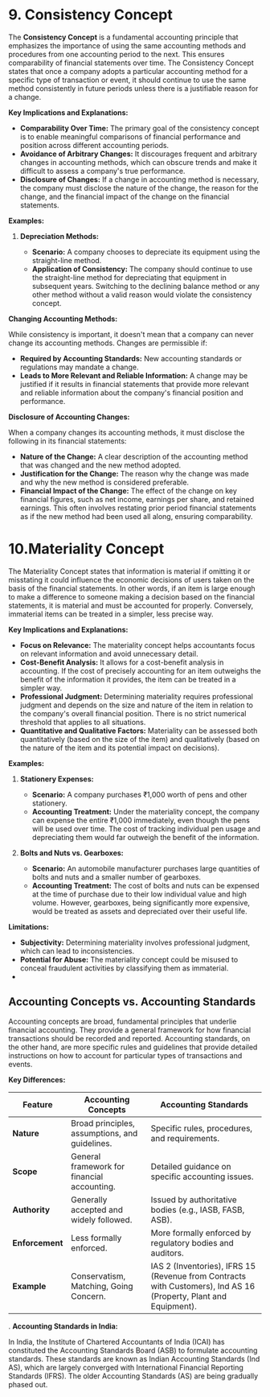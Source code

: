 # 9. Consistency Concept

The **Consistency Concept** is a fundamental accounting principle that emphasizes the importance of using the same accounting methods and procedures from one accounting period to the next. This ensures comparability of financial statements over time.
The Consistency Concept states that once a company adopts a particular accounting method for a specific type of transaction or event, it should continue to use the same method consistently in future periods unless there is a justifiable reason for a change.

**Key Implications and Explanations:**

*   **Comparability Over Time:** The primary goal of the consistency concept is to enable meaningful comparisons of financial performance and position across different accounting periods.
*   **Avoidance of Arbitrary Changes:** It discourages frequent and arbitrary changes in accounting methods, which can obscure trends and make it difficult to assess a company's true performance.
*   **Disclosure of Changes:** If a change in accounting method is necessary, the company must disclose the nature of the change, the reason for the change, and the financial impact of the change on the financial statements.

**Examples:**

1.  **Depreciation Methods:**

    *   **Scenario:** A company chooses to depreciate its equipment using the straight-line method.
    *   **Application of Consistency:** The company should continue to use the straight-line method for depreciating that equipment in subsequent years. Switching to the declining balance method or any other method without a valid reason would violate the consistency concept.


**Changing Accounting Methods:**

While consistency is important, it doesn't mean that a company can never change its accounting methods. Changes are permissible if:

*   **Required by Accounting Standards:** New accounting standards or regulations may mandate a change.
*   **Leads to More Relevant and Reliable Information:** A change may be justified if it results in financial statements that provide more relevant and reliable information about the company's financial position and performance.

**Disclosure of Accounting Changes:**

When a company changes its accounting methods, it must disclose the following in its financial statements:

*   **Nature of the Change:** A clear description of the accounting method that was changed and the new method adopted.
*   **Justification for the Change:** The reason why the change was made and why the new method is considered preferable.
*   **Financial Impact of the Change:** The effect of the change on key financial figures, such as net income, earnings per share, and retained earnings. This often involves restating prior period financial statements as if the new method had been used all along, ensuring comparability.



# 10.Materiality Concept
The Materiality Concept states that information is material if omitting it or misstating it could influence the economic decisions of users taken on the basis of the financial statements. In other words, if an item is large enough to make a difference to someone making a decision based on the financial statements, it is material and must be accounted for properly. Conversely, immaterial items can be treated in a simpler, less precise way.

**Key Implications and Explanations:**

*   **Focus on Relevance:** The materiality concept helps accountants focus on relevant information and avoid unnecessary detail.
*   **Cost-Benefit Analysis:** It allows for a cost-benefit analysis in accounting. If the cost of precisely accounting for an item outweighs the benefit of the information it provides, the item can be treated in a simpler way.
*   **Professional Judgment:** Determining materiality requires professional judgment and depends on the size and nature of the item in relation to the company's overall financial position. There is no strict numerical threshold that applies to all situations.
*   **Quantitative and Qualitative Factors:** Materiality can be assessed both quantitatively (based on the size of the item) and qualitatively (based on the nature of the item and its potential impact on decisions).

**Examples:**

1.  **Stationery Expenses:**

    *   **Scenario:** A company purchases ₹1,000 worth of pens and other stationery.
    *   **Accounting Treatment:** Under the materiality concept, the company can expense the entire ₹1,000 immediately, even though the pens will be used over time. The cost of tracking individual pen usage and depreciating them would far outweigh the benefit of the information.

2.  **Bolts and Nuts vs. Gearboxes:**

    *   **Scenario:** An automobile manufacturer purchases large quantities of bolts and nuts and a smaller number of gearboxes.
    *   **Accounting Treatment:** The cost of bolts and nuts can be expensed at the time of purchase due to their low individual value and high volume. However, gearboxes, being significantly more expensive, would be treated as assets and depreciated over their useful life.


**Limitations:**

*   **Subjectivity:** Determining materiality involves professional judgment, which can lead to inconsistencies.
*   **Potential for Abuse:** The materiality concept could be misused to conceal fraudulent activities by classifying them as immaterial.
*   
## Accounting Concepts vs. Accounting Standards

Accounting concepts are broad, fundamental principles that underlie financial accounting. They provide a general framework for how financial transactions should be recorded and reported. Accounting standards, on the other hand, are more specific rules and guidelines that provide detailed instructions on how to account for particular types of transactions and events.

**Key Differences:**

| Feature            | Accounting Concepts                               | Accounting Standards                                     |
|---------------------|----------------------------------------------------|----------------------------------------------------------|
| **Nature**         | Broad principles, assumptions, and guidelines.     | Specific rules, procedures, and requirements.           |
| **Scope**          | General framework for financial accounting.        | Detailed guidance on specific accounting issues.       |
| **Authority**      | Generally accepted and widely followed.            | Issued by authoritative bodies (e.g., IASB, FASB, ASB). |
| **Enforcement**    | Less formally enforced.                             | More formally enforced by regulatory bodies and auditors. |
| **Example**        | Conservatism, Matching, Going Concern.             | IAS 2 (Inventories), IFRS 15 (Revenue from Contracts with Customers), Ind AS 16 (Property, Plant and Equipment). |

.
**Accounting Standards in India:**

In India, the Institute of Chartered Accountants of India (ICAI) has constituted the Accounting Standards Board (ASB) to formulate accounting standards. These standards are known as Indian Accounting Standards (Ind AS), which are largely converged with International Financial Reporting Standards (IFRS). The older Accounting Standards (AS) are being gradually phased out.







